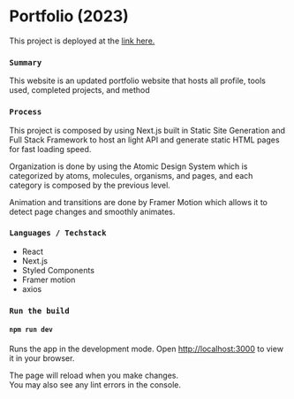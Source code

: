 # Portfolio (2023)

This project is deployed at the [link here.](https://takuyaktoyokawa.ca/)

### `Summary`

This website is an updated portfolio website that hosts all profile, tools used, completed projects, and method

### `Process`

This project is composed by using Next.js built in Static Site Generation and Full Stack Framework to host an light API and generate static HTML pages for fast loading speed.

Organization is done by using the Atomic Design System which is categorized by atoms, molecules, organisms, and pages, and each category is composed by the previous level.

Animation and transitions are done by Framer Motion which allows it to detect page changes and smoothly animates.

### `Languages / Techstack`

- React
- Next.js
- Styled Components
- Framer motion
- axios

### `Run the build`

#### `npm run dev`
Runs the app in the development mode.
Open [http://localhost:3000](http://localhost:3000) to view it in your browser.

The page will reload when you make changes.\
You may also see any lint errors in the console.
